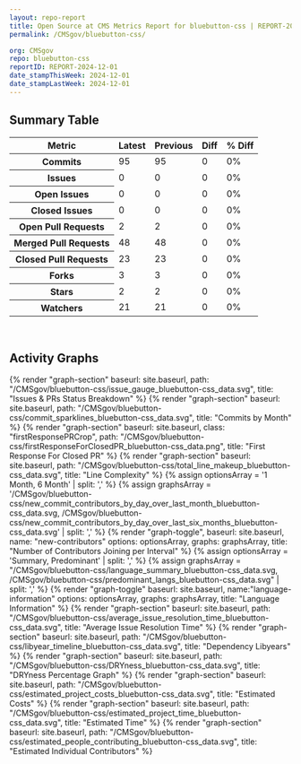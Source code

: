 ```yaml
---
layout: repo-report
title: Open Source at CMS Metrics Report for bluebutton-css | REPORT-2024-12-01
permalink: /CMSgov/bluebutton-css/

org: CMSgov
repo: bluebutton-css
reportID: REPORT-2024-12-01
date_stampThisWeek: 2024-12-01
date_stampLastWeek: 2024-12-01
---
```

<div class="summary-table">
  <table class="usa-table usa-table--borderless">
    <h2> Summary Table </h2>
    <thead>
      <tr>
        <th scope="col">Metric</th>
        <th scope="col">Latest</th>
        <th scope="col">Previous</th>
        <th scope="col">Diff</th>
        <th scope="col">% Diff</th>
      </tr>
    </thead>
    <tbody>
      <tr>
        <th scope="row">Commits</th>
        <td>95</td>
        <td>95</td>
        <td style="" >0</td>
        <td style="" >0%</td>
      </tr>
      <tr>
        <th scope="row">Issues</th>
        <td>0</td>
        <td>0</td>
        <td style="" >0</td>
        <td style="" >0%</td>
      </tr>
      <tr>
        <th scope="row">Open Issues</th>
        <td>0</td>
        <td>0</td>
        <td style="" >0</td>
        <td style="" >0%</td>
      </tr>
      <tr>
        <th scope="row">Closed Issues</th>
        <td>0</td>
        <td>0</td>
        <td style="" >0</td>
        <td style="" >0%</td>
      </tr>
      <tr>
        <th scope="row">Open Pull Requests</th>
        <td>2</td>
        <td>2</td>
        <td style="" >0</td>
        <td style="" >0%</td>
      </tr>
      <tr>
        <th scope="row">Merged Pull Requests</th>
        <td>48</td>
        <td>48</td>
        <td style="" >0</td>
        <td style="" >0%</td>
      </tr>
      <tr>
        <th scope="row">Closed Pull Requests</th>
        <td>23</td>
        <td>23</td>
        <td style="" >0</td>
        <td style="" >0%</td>
      </tr>
      <tr>
        <th scope="row">Forks</th>
        <td>3</td>
        <td>3</td>
        <td style="" >0</td>
        <td style="" >0%</td>
      </tr>
      <tr>
        <th scope="row">Stars</th>
        <td>2</td>
        <td>2</td>
        <td style="" >0</td>
        <td style="" >0%</td>
      </tr>
      <tr>
        <th scope="row">Watchers</th>
        <td>21</td>
        <td>21</td>
        <td style="" >0</td>
        <td style="" >0%</td>
      </tr>
    </tbody>
  </table>
</div>
<div class="graph-container">
  <br>
  <h2>Activity Graphs</h2>
  <div class="all-graphs">
    <!--- Issues/PRs Status Breakdown Graph -->
    {% render "graph-section"  baseurl: site.baseurl, path: "/CMSgov/bluebutton-css/issue_gauge_bluebutton-css_data.svg", title: "Issues & PRs Status Breakdown" %}
    <!--- Contributor Activity Line Graph -->
    {% render "graph-section" baseurl: site.baseurl, path: "/CMSgov/bluebutton-css/commit_sparklines_bluebutton-css_data.svg", title: "Commits by Month" %}
    <!--- First Response For Closed PR Scatterplot -->
    {% render "graph-section" baseurl: site.baseurl, class: "firstResponsePRCrop", path: "/CMSgov/bluebutton-css/firstResponseForClosedPR_bluebutton-css_data.png", title: "First Response For Closed PR" %}
    <!--- Line Complexity Graphs -->
    {% render "graph-section" baseurl: site.baseurl, path: "/CMSgov/bluebutton-css/total_line_makeup_bluebutton-css_data.svg", title: "Line Complexity" %}
    <!--- New Commit Contributors by Day over Last Month and Last 6 Months -->
      {% assign optionsArray = '1 Month, 6 Month' | split: ',' %}
      {% assign graphsArray = '/CMSgov/bluebutton-css/new_commit_contributors_by_day_over_last_month_bluebutton-css_data.svg, /CMSgov/bluebutton-css/new_commit_contributors_by_day_over_last_six_months_bluebutton-css_data.svg' | split: ',' %}
      {% render "graph-toggle", baseurl: site.baseurl, name: "new-contributors" options: optionsArray, graphs: graphsArray, title: "Number of Contributors Joining per Interval" %}
    <!-- Languages Graphs - Summary + Predominant -->
    {% assign optionsArray = 'Summary, Predominant' | split: ',' %}
    {% assign graphsArray = "/CMSgov/bluebutton-css/language_summary_bluebutton-css_data.svg, /CMSgov/bluebutton-css/predominant_langs_bluebutton-css_data.svg" | split: ',' %}
    {% render "graph-toggle" baseurl: site.baseurl, name:"language-information" options: optionsArray, graphs: graphsArray, title: "Language Information" %}
    <!-- Average Issue Resolution Time -->
    {% render "graph-section" baseurl: site.baseurl, path: "/CMSgov/bluebutton-css/average_issue_resolution_time_bluebutton-css_data.svg", title: "Average Issue Resolution Time" %}
    <!-- Libyear Timeline Graph -->
    {% render "graph-section" baseurl: site.baseurl, path: "/CMSgov/bluebutton-css/libyear_timeline_bluebutton-css_data.svg", title: "Dependency Libyears" %}
    <!-- DRYness Percentages Graph -->
    {% render "graph-section" baseurl: site.baseurl, path: "/CMSgov/bluebutton-css/DRYness_bluebutton-css_data.svg", title: "DRYness Percentage Graph" %}
    <!-- Cost Estimate Chart -->
    {% render "graph-section" baseurl: site.baseurl, path: "/CMSgov/bluebutton-css/estimated_project_costs_bluebutton-css_data.svg", title: "Estimated Costs" %}
     <!-- Time Estimate Chart -->
    {% render "graph-section" baseurl: site.baseurl, path: "/CMSgov/bluebutton-css/estimated_project_time_bluebutton-css_data.svg", title: "Estimated Time" %}
    <!-- Contributor Estimate Chart -->
    {% render "graph-section" baseurl: site.baseurl, path: "/CMSgov/bluebutton-css/estimated_people_contributing_bluebutton-css_data.svg", title: "Estimated Individual Contributors" %}
</div>